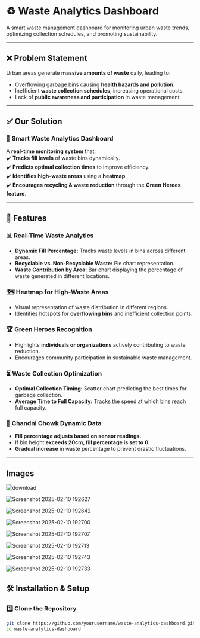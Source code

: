 # ♻️ Waste Analytics Dashboard  

A smart waste management dashboard for monitoring urban waste trends, optimizing collection schedules, and promoting sustainability.

---

## ❌ Problem Statement  

Urban areas generate **massive amounts of waste** daily, leading to:  
- Overflowing garbage bins causing **health hazards and pollution**.  
- Inefficient **waste collection schedules**, increasing operational costs.  
- Lack of **public awareness and participation** in waste management.  

---

## ✅ Our Solution  

### 🌱 **Smart Waste Analytics Dashboard**  
A **real-time monitoring system** that:  
✔️ **Tracks fill levels** of waste bins dynamically.  
✔️ **Predicts optimal collection times** to improve efficiency.  
✔️ **Identifies high-waste areas** using a **heatmap**.  
✔️ **Encourages recycling & waste reduction** through the **Green Heroes feature**.  

---

## 🚀 Features  

### 📊 **Real-Time Waste Analytics**  
- **Dynamic Fill Percentage:** Tracks waste levels in bins across different areas.  
- **Recyclable vs. Non-Recyclable Waste:** Pie chart representation.  
- **Waste Contribution by Area:** Bar chart displaying the percentage of waste generated in different locations.  

### 🗺️ **Heatmap for High-Waste Areas**  
- Visual representation of waste distribution in different regions.  
- Identifies hotspots for **overflowing bins** and inefficient collection points.  

### 🏆 **Green Heroes Recognition**  
- Highlights **individuals or organizations** actively contributing to waste reduction.  
- Encourages community participation in sustainable waste management.  

### ⏳ **Waste Collection Optimization**  
- **Optimal Collection Timing:** Scatter chart predicting the best times for garbage collection.  
- **Average Time to Full Capacity:** Tracks the speed at which bins reach full capacity.  

### 📍 **Chandni Chowk Dynamic Data**  
- **Fill percentage adjusts based on sensor readings.**  
- If bin height **exceeds 20cm, fill percentage is set to 0.**  
- **Gradual increase** in waste percentage to prevent drastic fluctuations.  

---
## Images
![download](https://github.com/user-attachments/assets/41456cfb-96ab-41b2-8676-f876347ede8c)

![Screenshot 2025-02-10 192627](https://github.com/user-attachments/assets/76ca4cf6-2493-4469-a783-84e6a6135fac)

![Screenshot 2025-02-10 192642](https://github.com/user-attachments/assets/4155e34c-6cd8-46ca-932a-c70618090a9b)

![Screenshot 2025-02-10 192700](https://github.com/user-attachments/assets/25f59b87-44fd-4eef-895e-e11a1630e7ff)

![Screenshot 2025-02-10 192707](https://github.com/user-attachments/assets/74cf167c-65a6-44d9-88b0-87610191de45)

![Screenshot 2025-02-10 192713](https://github.com/user-attachments/assets/68c7d34c-6482-4724-aa9e-2d2542edb733)

![Screenshot 2025-02-10 192743](https://github.com/user-attachments/assets/c2d7a3b9-b69b-409d-9f29-30d125743494)

![Screenshot 2025-02-10 192733](https://github.com/user-attachments/assets/17b5ed8d-09d8-48ab-83d1-e0a523c259d2)


## 🛠️ Installation & Setup  

### 1️⃣ Clone the Repository  

```bash
git clone https://github.com/yourusername/waste-analytics-dashboard.git
cd waste-analytics-dashboard

